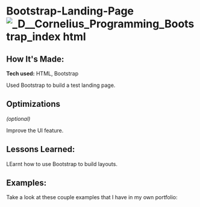 # Bootstrap-Landing-Page![_D__Cornelius_Programming_Bootstrap_index html](https://user-images.githubusercontent.com/84820874/176781314-2439afa6-1698-4b54-a66a-1e726ac36ec1.png)

## How It's Made:

**Tech used:** HTML, Bootstrap

Used Bootstrap to build a test landing page.

## Optimizations
*(optional)*

Improve the UI feature.

## Lessons Learned:

LEarnt how to use Bootstrap to build layouts.

## Examples:
Take a look at these couple examples that I have in my own portfolio:

